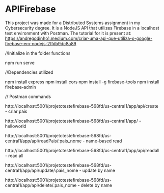 # APIFirebase
This project was made for a Distributed Systems assignment in my Cybersecurity degree. It is a NodeJS API that utilizes Firebase in a localhost test environment with Postman. The tutorial for it is present at: https://andregodinho1.medium.com/criar-uma-api-que-utiliza-o-google-firebase-em-nodejs-2ffdb9dc8a89


//Initialize in the folder functions

npm run serve

//Dependencies utilized

npm install express
npm install cors
npm install -g firebase-tools
npm install firebase-admin

// Postman commands

http://localhost:5001/projetotestefirebase-568fd/us-central1/app/api/create     - criar pais 

http://localhost:5001/projetotestefirebase-568fd/us-central1/app/     - helloworld

http://localhost:5001/projetotestefirebase-568fd/us-central1/app/api/readPais/:pais_nome   - name-based read

http://localhost:5001/projetotestefirebase-568fd/us-central1/app/api/readall  - read all

http://localhost:5001/projetotestefirebase-568fd/us-central1/app/api/update/:pais_nome  - update by name

http://localhost:5001/projetotestefirebase-568fd/us-central1/app/api/delete/:pais_nome  - delete by name
